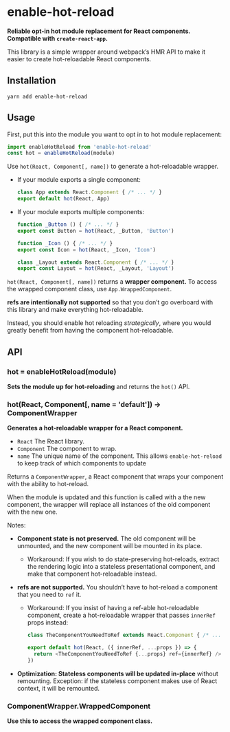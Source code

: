 # enable-hot-reload

**Reliable opt-in hot module replacement for React components. Compatible with `create-react-app`.**

This library is a simple wrapper around webpack’s HMR API to make it easier to create
hot-reloadable React components.


## Installation

```
yarn add enable-hot-reload
```


## Usage

First, put this into the module you want to opt in to hot module replacement:

```js
import enableHotReload from 'enable-hot-reload'
const hot = enableHotReload(module)
```

Use `hot(React, Component[, name])` to generate a hot-reloadable wrapper.

  - If your module exports a single component:

    ```js
    class App extends React.Component { /* ... */ }
    export default hot(React, App)
    ```

  - If your module exports multiple components:

    ```js
    function _Button () { /* ... */ }
    export const Button = hot(React, _Button, 'Button')

    function _Icon () { /* ... */ }
    export const Icon = hot(React, _Icon, 'Icon')

    class _Layout extends React.Component { /* ... */ }
    export const Layout = hot(React, _Layout, 'Layout')
    ```

`hot(React, Component[, name])` returns a **wrapper component.**
To access the wrapped component class, use `App.WrappedComponent`.

**refs are intentionally not supported** so that you don’t go overboard with
this library and make everything hot-reloadable.

Instead, you should enable hot reloading *strategically*,
where you would greatly benefit from having the component hot-reloadable.


## API

### hot = enableHotReload(module)

**Sets the module up for hot-reloading** and returns the `hot()` API.


### hot(React, Component[, name = 'default']) &rarr; ComponentWrapper

**Generates a hot-reloadable wrapper for a React component.**

- `React` The React library.
- `Component` The component to wrap.
- `name` The unique name of the component. This allows `enable-hot-reload` to keep track of which components to update

Returns a `ComponentWrapper`, a React component that wraps your component with the ability to hot-reload.

When the module is updated and this function is called with a the new component,
the wrapper will replace all instances of the old component with the new one.

Notes:

  - **Component state is not preserved.**
    The old component will be unmounted, and the new component will be mounted in its place.

      - Workaround:
        If you wish to do state-preserving hot-reloads,
        extract the rendering logic into a stateless presentational component,
        and make that component hot-reloadable instead.

  - **refs are not supported.**
    You shouldn’t have to hot-reload a component that you need to `ref` it.

      - Workaround:
        If you insist of having a ref-able hot-reloadable component,
        create a hot-reloadable wrapper that passes `innerRef` props instead:

        ```js
        class TheComponentYouNeedToRef extends React.Component { /* ... */ }

        export default hot(React, ({ innerRef, ...props }) => {
          return <TheComponentYouNeedToRef {...props} ref={innerRef} />
        })
        ```

  - **Optimization: Stateless components will be updated in-place** without remounting. Exception: if the stateless component makes use of React context, it will be remounted.


### ComponentWrapper.WrappedComponent

**Use this to access the wrapped component class.**
